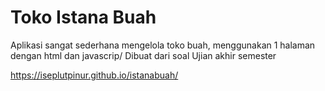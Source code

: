 # Toko Istana Buah
Aplikasi sangat sederhana mengelola toko buah, menggunakan 1 halaman dengan html dan javascrip/
Dibuat dari soal Ujian akhir semester

https://iseplutpinur.github.io/istanabuah/
